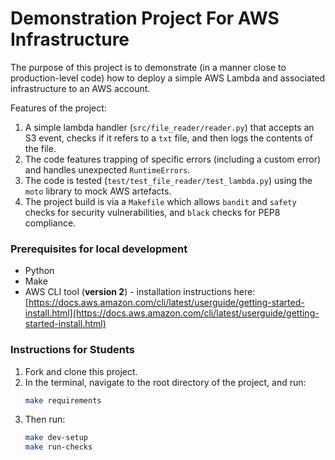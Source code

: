 # Demonstration Project For AWS Infrastructure

The purpose of this project is to demonstrate (in a manner close to production-level code) how to deploy a simple AWS Lambda and associated infrastructure to an AWS account.

Features of the project:
1. A simple lambda handler (`src/file_reader/reader.py`) that accepts an S3 event, checks if it refers to a `txt` file, and then logs the contents of the file.
1. The code features trapping of specific errors (including a custom error) and handles unexpected `RuntimeErrors`.
1. The code is tested (`test/test_file_reader/test_lambda.py`) using the `moto` library to mock AWS artefacts. 
1. The project build is via a `Makefile` which allows `bandit` and `safety` checks for security vulnerabilities, and `black` checks for PEP8 compliance.


### Prerequisites for local development
- Python
- Make
- AWS CLI tool (__version 2__) - installation instructions here: [https://docs.aws.amazon.com/cli/latest/userguide/getting-started-install.html](https://docs.aws.amazon.com/cli/latest/userguide/getting-started-install.html)

### __Instructions for Students__
1. Fork and clone this project. 
1. In the terminal, navigate to the root directory of the project, and run:
    ```bash
    make requirements
    ```
1. Then run:
    ```bash
    make dev-setup
    make run-checks
    ```


 